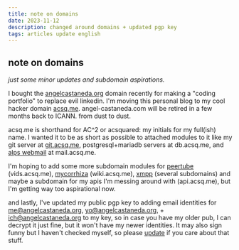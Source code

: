 ```yaml
---
title: note on domains
date: 2023-11-12
description: changed around domains + updated pgp key
tags: articles update english
---
```


## note on domains

*just some minor updates and subdomain aspirations.*

I bought the [angelcastaneda.org](https://www.angelcastaneda.org/) domain
recently for making a "coding portfolio" to replace evil linkedin. I'm
moving this personal blog to my cool hacker domain
[acsq.me](https://www.acsq.me/). angel-castaneda.com will be retired in a few
months back to ICANN. from dust to dust.

acsq.me is shorthand for AC^2 or acsquared: my initials for my full(ish) name.
I wanted it to be as short as possible to attached modules to it like my git
server at [git.acsq.me](https://git.acsq.me), postgresql+mariadb servers at
db.acsq.me, and [alps webmail](https://sr.ht/~migadu/alps/) at mail.acsq.me.

I'm hoping to add some more subdomain modules for
[peertube](https://joinpeertube.org/) (vids.acsq.me),
[mycorrhiza](https://mycorrhiza.wiki/) (wiki.acsq.me), [xmpp](https://xmpp.org)
(several subdomains) and maybe a subdomain for my apis I'm messing around with
(api.acsq.me), but I'm getting way too aspirational now.

and lastly, I've updated my public pgp key to adding email identities for
[me@angelcastaneda.org](mailto:me@angelcastaneda.org),
[yo@angelcastaneda.org](mailto:yo@angelcastaneda.org), +
[ich@angelcastaneda.org](mailto:ich@angelcastaneda.org) to my key, so in case
you have my older pub, I can decrypt it just fine, but it won't have my newer
identities. It may also sign funny but I haven't checked myself, so please
[update](/angelcastaneda.asc) if you care about that stuff.
